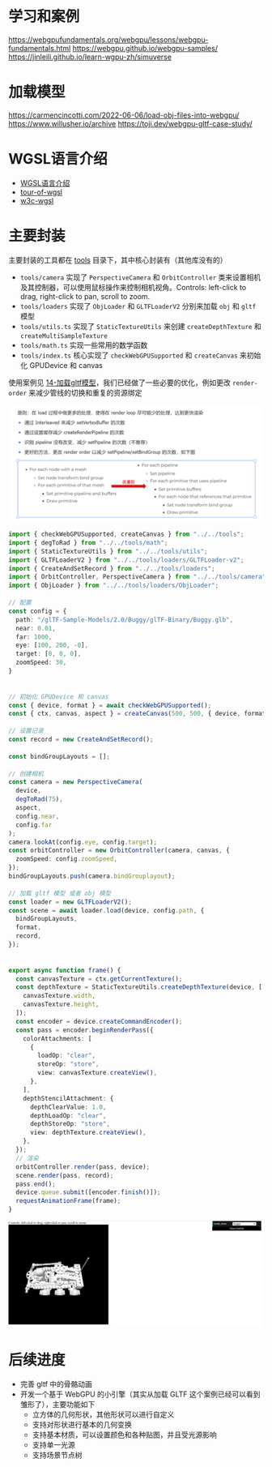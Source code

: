 # 学习和案例
https://webgpufundamentals.org/webgpu/lessons/webgpu-fundamentals.html
https://webgpu.github.io/webgpu-samples/
https://jinleili.github.io/learn-wgpu-zh/simuverse

# 加载模型
https://carmencincotti.com/2022-06-06/load-obj-files-into-webgpu/
https://www.willusher.io/archive https://toji.dev/webgpu-gltf-case-study/

# WGSL语言介绍

- <a href="https://zhuanlan.zhihu.com/p/645215443">WGSL语言介绍</a>
- <a href="https://google.github.io/tour-of-wgsl/">tour-of-wgsl</a>
- <a href="https://www.w3.org/TR/WGSL/">w3c-wgsl</a>

# 主要封装

主要封装的工具都在 <a href="./src/tools/">tools</a> 目录下，其中核心封装有（其他库没有的）

- `tools/camera` 实现了 `PerspectiveCamera` 和 `OrbitController` 类来设置相机及其控制器，可以使用鼠标操作来控制相机视角。Controls: left-click to drag, right-click to pan, scroll to zoom.
- `tools/loaders` 实现了 `ObjLoader` 和 `GLTFLoaderV2` 分别来加载 `obj` 和 `gltf` 模型
- `tools/utils.ts` 实现了 `StaticTextureUtils` 来创建 `createDepthTexture` 和 `createMultiSampleTexture`
- `tools/math.ts` 实现一些常用的数学函数
- `tools/index.ts` 核心实现了 `checkWebGPUSupported` 和 `createCanvas` 来初始化 GPUDevice 和 canvas

使用案例见 <a href="./src/examples/14-加载gltf模型/index.ts">14-加载gltf模型</a>，我们已经做了一些必要的优化，例如更改 `render-order` 来减少管线的切换和重复的资源绑定

![](./public/assets/gltf-render-order.png)

```typescript
import { checkWebGPUSupported, createCanvas } from "../../tools";
import { degToRad } from "../../tools/math";
import { StaticTextureUtils } from "../../tools/utils";
import { GLTFLoaderV2 } from "../../tools/loaders/GLTFLoader-v2";
import { CreateAndSetRecord } from "../../tools/loaders";
import { OrbitController, PerspectiveCamera } from "../../tools/camera";
import { ObjLoader } from "../../tools/loaders/ObjLoader";

// 配置
const config = {
  path: "/glTF-Sample-Models/2.0/Buggy/glTF-Binary/Buggy.glb",
  near: 0.01,
  far: 1000,
  eye: [100, 200, -0],
  target: [0, 0, 0],
  zoomSpeed: 30,
}


// 初始化 GPUDevice 和 canvas
const { device, format } = await checkWebGPUSupported();
const { ctx, canvas, aspect } = createCanvas(500, 500, { device, format });

// 设置记录
const record = new CreateAndSetRecord();

const bindGroupLayouts = [];

// 创建相机
const camera = new PerspectiveCamera(
  device,
  degToRad(75),
  aspect,
  config.near,
  config.far
);
camera.lookAt(config.eye, config.target);
const orbitController = new OrbitController(camera, canvas, {
  zoomSpeed: config.zoomSpeed,
});
bindGroupLayouts.push(camera.bindGrouplayout);

// 加载 gltf 模型 或者 obj 模型
const loader = new GLTFLoaderV2();
const scene = await loader.load(device, config.path, {
  bindGroupLayouts,
  format,
  record,
});


export async function frame() {
  const canvasTexture = ctx.getCurrentTexture();
  const depthTexture = StaticTextureUtils.createDepthTexture(device, [
    canvasTexture.width,
    canvasTexture.height,
  ]);
  const encoder = device.createCommandEncoder();
  const pass = encoder.beginRenderPass({
    colorAttachments: [
      {
        loadOp: "clear",
        storeOp: "store",
        view: canvasTexture.createView(),
      },
    ],
    depthStencilAttachment: {
      depthClearValue: 1.0,
      depthLoadOp: "clear",
      depthStoreOp: "store",
      view: depthTexture.createView(),
    },
  });
  // 渲染
  orbitController.render(pass, device);
  scene.render(pass, record);
  pass.end();
  device.queue.submit([encoder.finish()]);
  requestAnimationFrame(frame);
}
```

![](./public/assets/gltf-loader.png)

# 后续进度

- 完善 gltf 中的骨骼动画
- 开发一个基于 WebGPU 的小引擎（其实从加载 GLTF 这个案例已经可以看到雏形了），主要功能如下
  - 立方体的几何形状，其他形状可以进行自定义
  - 支持对形状进行基本的几何变换
  - 支持基本材质，可以设置颜色和各种贴图，并且受光源影响
  - 支持单一光源
  - 支持场景节点树